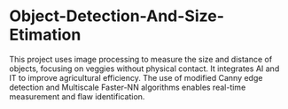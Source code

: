 # Object-Detection-And-Size-Etimation
This project uses image processing to measure the size and distance of objects, focusing on veggies without physical contact. It integrates AI and IT to improve agricultural efficiency. The use of modified Canny edge detection and Multiscale Faster-NN algorithms enables real-time measurement and flaw identification.

